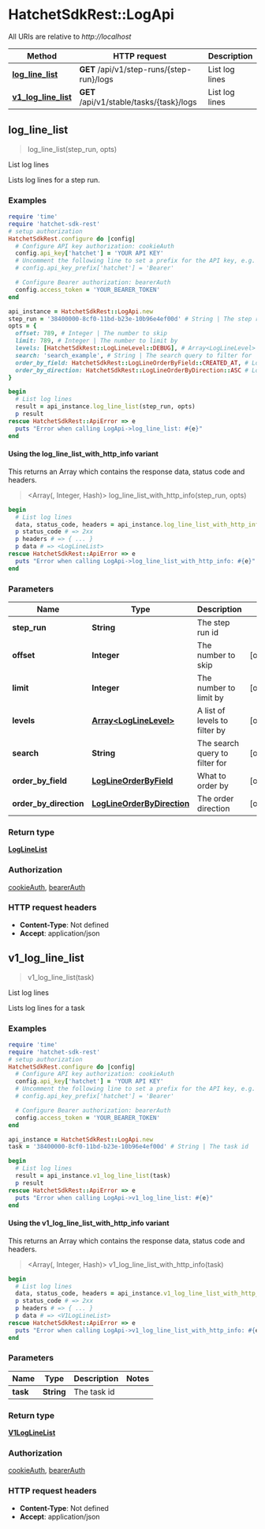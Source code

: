 # HatchetSdkRest::LogApi

All URIs are relative to *http://localhost*

| Method | HTTP request | Description |
| ------ | ------------ | ----------- |
| [**log_line_list**](LogApi.md#log_line_list) | **GET** /api/v1/step-runs/{step-run}/logs | List log lines |
| [**v1_log_line_list**](LogApi.md#v1_log_line_list) | **GET** /api/v1/stable/tasks/{task}/logs | List log lines |


## log_line_list

> <LogLineList> log_line_list(step_run, opts)

List log lines

Lists log lines for a step run.

### Examples

```ruby
require 'time'
require 'hatchet-sdk-rest'
# setup authorization
HatchetSdkRest.configure do |config|
  # Configure API key authorization: cookieAuth
  config.api_key['hatchet'] = 'YOUR API KEY'
  # Uncomment the following line to set a prefix for the API key, e.g. 'Bearer' (defaults to nil)
  # config.api_key_prefix['hatchet'] = 'Bearer'

  # Configure Bearer authorization: bearerAuth
  config.access_token = 'YOUR_BEARER_TOKEN'
end

api_instance = HatchetSdkRest::LogApi.new
step_run = '38400000-8cf0-11bd-b23e-10b96e4ef00d' # String | The step run id
opts = {
  offset: 789, # Integer | The number to skip
  limit: 789, # Integer | The number to limit by
  levels: [HatchetSdkRest::LogLineLevel::DEBUG], # Array<LogLineLevel> | A list of levels to filter by
  search: 'search_example', # String | The search query to filter for
  order_by_field: HatchetSdkRest::LogLineOrderByField::CREATED_AT, # LogLineOrderByField | What to order by
  order_by_direction: HatchetSdkRest::LogLineOrderByDirection::ASC # LogLineOrderByDirection | The order direction
}

begin
  # List log lines
  result = api_instance.log_line_list(step_run, opts)
  p result
rescue HatchetSdkRest::ApiError => e
  puts "Error when calling LogApi->log_line_list: #{e}"
end
```

#### Using the log_line_list_with_http_info variant

This returns an Array which contains the response data, status code and headers.

> <Array(<LogLineList>, Integer, Hash)> log_line_list_with_http_info(step_run, opts)

```ruby
begin
  # List log lines
  data, status_code, headers = api_instance.log_line_list_with_http_info(step_run, opts)
  p status_code # => 2xx
  p headers # => { ... }
  p data # => <LogLineList>
rescue HatchetSdkRest::ApiError => e
  puts "Error when calling LogApi->log_line_list_with_http_info: #{e}"
end
```

### Parameters

| Name | Type | Description | Notes |
| ---- | ---- | ----------- | ----- |
| **step_run** | **String** | The step run id |  |
| **offset** | **Integer** | The number to skip | [optional] |
| **limit** | **Integer** | The number to limit by | [optional] |
| **levels** | [**Array&lt;LogLineLevel&gt;**](LogLineLevel.md) | A list of levels to filter by | [optional] |
| **search** | **String** | The search query to filter for | [optional] |
| **order_by_field** | [**LogLineOrderByField**](.md) | What to order by | [optional] |
| **order_by_direction** | [**LogLineOrderByDirection**](.md) | The order direction | [optional] |

### Return type

[**LogLineList**](LogLineList.md)

### Authorization

[cookieAuth](../README.md#cookieAuth), [bearerAuth](../README.md#bearerAuth)

### HTTP request headers

- **Content-Type**: Not defined
- **Accept**: application/json


## v1_log_line_list

> <V1LogLineList> v1_log_line_list(task)

List log lines

Lists log lines for a task

### Examples

```ruby
require 'time'
require 'hatchet-sdk-rest'
# setup authorization
HatchetSdkRest.configure do |config|
  # Configure API key authorization: cookieAuth
  config.api_key['hatchet'] = 'YOUR API KEY'
  # Uncomment the following line to set a prefix for the API key, e.g. 'Bearer' (defaults to nil)
  # config.api_key_prefix['hatchet'] = 'Bearer'

  # Configure Bearer authorization: bearerAuth
  config.access_token = 'YOUR_BEARER_TOKEN'
end

api_instance = HatchetSdkRest::LogApi.new
task = '38400000-8cf0-11bd-b23e-10b96e4ef00d' # String | The task id

begin
  # List log lines
  result = api_instance.v1_log_line_list(task)
  p result
rescue HatchetSdkRest::ApiError => e
  puts "Error when calling LogApi->v1_log_line_list: #{e}"
end
```

#### Using the v1_log_line_list_with_http_info variant

This returns an Array which contains the response data, status code and headers.

> <Array(<V1LogLineList>, Integer, Hash)> v1_log_line_list_with_http_info(task)

```ruby
begin
  # List log lines
  data, status_code, headers = api_instance.v1_log_line_list_with_http_info(task)
  p status_code # => 2xx
  p headers # => { ... }
  p data # => <V1LogLineList>
rescue HatchetSdkRest::ApiError => e
  puts "Error when calling LogApi->v1_log_line_list_with_http_info: #{e}"
end
```

### Parameters

| Name | Type | Description | Notes |
| ---- | ---- | ----------- | ----- |
| **task** | **String** | The task id |  |

### Return type

[**V1LogLineList**](V1LogLineList.md)

### Authorization

[cookieAuth](../README.md#cookieAuth), [bearerAuth](../README.md#bearerAuth)

### HTTP request headers

- **Content-Type**: Not defined
- **Accept**: application/json

